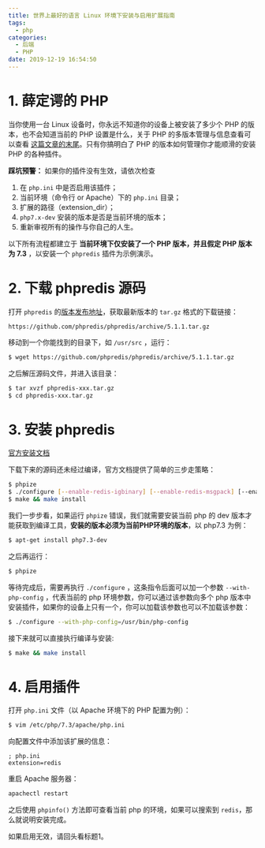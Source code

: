 ```yaml
---
title: 世界上最好的语言 Linux 环境下安装与启用扩展指南
tags:
  - php
categories:
  - 后端
  - PHP
date: 2019-12-19 16:54:50
---
```


# 1. 薛定谔的 PHP

当你使用一台 Linux 设备时，你永远不知道你的设备上被安装了多少个 PHP 的版本，也不会知道当前的 PHP 设置是什么，关于 PHP 的多版本管理与信息查看可以查看 [这篇文章的末尾](https://blog.esunr.site/2019/12/PHP%E5%BC%80%E5%8F%91%E7%8E%AF%E5%A2%83%E6%90%AD%E5%BB%BA%E6%8C%87%E5%BC%95/)。只有你搞明白了 PHP 的版本如何管理你才能顺滑的安装 PHP 的各种插件。

**踩坑预警：** 如果你的插件没有生效，请依次检查

1. 在 `php.ini` 中是否启用该插件；
2. 当前环境（命令行 or Apache）下的 `php.ini` 目录；
3. 扩展的路径（extension_dir）；
4. `php7.x-dev` 安装的版本是否是当前环境的版本；
5. 重新审视所有的操作与你自己的人生。

以下所有流程都建立于 **当前环境下仅安装了一个 PHP 版本，并且假定 PHP 版本为 7.3** ，以安装一个 `phpredis` 插件为示例演示。

# 2. 下载 phpredis 源码

打开 `phpredis` 的[版本发布地址](https://github.com/phpredis/phpredis)，获取最新版本的 `tar.gz` 格式的下载链接：

```
https://github.com/phpredis/phpredis/archive/5.1.1.tar.gz
```

移动到一个你能找到的目录下，如 `/usr/src` ，运行：

```sh
$ wget https://github.com/phpredis/phpredis/archive/5.1.1.tar.gz
```

之后解压源码文件，并进入该目录：

```sh
$ tar xvzf phpredis-xxx.tar.gz
$ cd phpredis-xxx.tar.gz
```

# 3. 安装 phpredis

[官方安装文档](https://github.com/phpredis/phpredis/blob/develop/INSTALL.markdown)

下载下来的源码还未经过编译，官方文档提供了简单的三步走策略：

```sh
$ phpize
$ ./configure [--enable-redis-igbinary] [--enable-redis-msgpack] [--enable-redis-lzf [--with-liblzf[=DIR]]] [--enable-redis-zstd]
$ make && make install
```

我们一步步看，如果运行 `phpize` 错误，我们就需要安装当前 php 的 dev 版本才能获取到编译工具，**安装的版本必须为当前PHP环境的版本**，以 php7.3 为例：

```sh
$ apt-get install php7.3-dev
```

之后再运行：

```sh
$ phpize
```

等待完成后，需要再执行 `./configure` ，这条指令后面可以加一个参数 `--with-php-config` ，代表当前的 php 环境参数，你可以通过该参数向多个 php 版本中安装插件，如果你的设备上只有一个，你可以加载该参数也可以不加载该参数：

```sh
$ ./configure --with-php-config=/usr/bin/php-config
```

接下来就可以直接执行编译与安装:

```sh
$ make && make install
```

# 4. 启用插件

打开 `php.ini` 文件（以 Apache 环境下的 PHP 配置为例）：

```sh
$ vim /etc/php/7.3/apache/php.ini
```

向配置文件中添加该扩展的信息：

```
; php.ini
extension=redis
```

重启 Apache 服务器：

```sh
apachectl restart
```

之后使用 `phpinfo()` 方法即可查看当前 php 的环境，如果可以搜索到 `redis`，那么就说明安装完成。

如果启用无效，请回头看标题1。